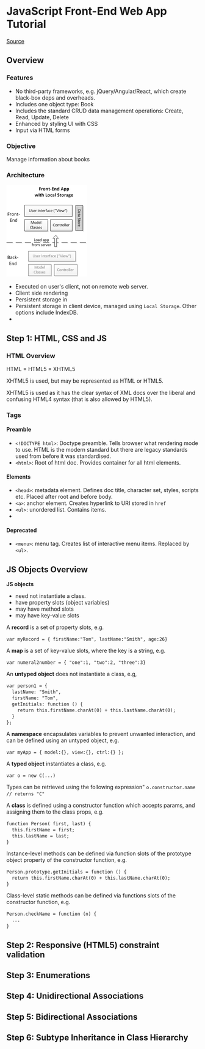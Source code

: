 # JavaScript Front-End Web App Tutorial
[Source](https://www.codeproject.com/Articles/753724/JavaScript-Front-End-Web-App-Tutorial-Part)

## Overview
### Features
* No third-party frameworks, e.g. jQuery/Angular/React, which create black-box deps and overheads.
* Includes one object type: Book
* Includes the standard CRUD data management operations: Create, Read, Update, Delete
* Enhanced by styling UI with CSS
* Input via HTML forms


### Objective
Manage information about books

### Architecture
![architecture.png](docs/architecture.png)
* Executed on user's client, not on remote web server.
* Client side rendering
* Persistent storage in 
* Persistent storage in client device, managed using `Local Storage`. Other options include IndexDB.
* 
## Step 1: HTML, CSS and JS

### HTML Overview

HTML = HTML5 = XHTML5

XHTML5 is used, but may be represented as HTML or HTML5.

XHTML5 is used as it has the clear syntax of XML docs over the liberal and confusing HTML4 syntax (that is also allowed by HTML5).

### Tags
#### Preamble
* `<!DOCTYPE html>`: Doctype preamble. Tells browser what rendering mode to use. HTML is the modern standard but there are legacy standards used from before it was standardised.
* `<html>`: Root of html doc. Provides container for all html elements.

#### Elements
* `<head>`: metadata element. Defines doc title, character set, styles, scripts etc. Placed after root and before body.
* `<a>`: anchor element. Creates hyperlink to URI stored in `href`
* `<ul>`: unordered list. Contains items.
* 

#### Deprecated
* `<menu>`: menu tag. Creates list of interactive menu items. Replaced by `<ul>`.



## JS Objects Overview
**JS objects**
* need not instantiate a class.
* have property slots (object variables)
* may have method slots
* may have key-value slots

A **record** is a set of property slots, e.g.
```
var myRecord = { firstName:"Tom", lastName:"Smith", age:26}
``` 

A **map** is a set of key-value slots, where the key is a string, e.g.
```
var numeral2number = { "one":1, "two":2, "three":3}
```

An **untyped object** does not instantiate a class, e.g,
```
var person1 = {  
  lastName: "Smith",  
  firstName: "Tom",
  getInitials: function () {
    return this.firstName.charAt(0) + this.lastName.charAt(0); 
  }  
};
```

A **namespace** encapsulates variables to prevent unwanted interaction, and can be defined using an untyped object, e.g.
```
var myApp = { model:{}, view:{}, ctrl:{} };
```
A **typed object** instantiates a class, e.g.
```
var o = new C(...)
```
Types can be retrieved using the following expression" `o.constructor.name  // returns "C"`

A **class** is defined using a constructor function which accepts params, and assigning them to the class props, e.g.
```
function Person( first, last) {
  this.firstName = first; 
  this.lastName = last; 
}
```
Instance-level methods can be defined via function slots of the prototype object property of the constructor function, e.g.
```
Person.prototype.getInitials = function () {
  return this.firstName.charAt(0) + this.lastName.charAt(0); 
}
```
Class-level static methods can be defined via functions slots of the constructor function, e.g.
```
Person.checkName = function (n) {
  ... 
}
```


## Step 2: Responsive (HTML5) constraint validation
## Step 3: Enumerations
## Step 4: Unidirectional Associations
## Step 5: Bidirectional Associations
## Step 6: Subtype Inheritance in Class Hierarchy